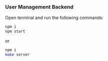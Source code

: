 ### User Management Backend

Open terminal and run the following commands:

```bash
npm i
npm start 
```

or

```bash 
npm i
make server
```